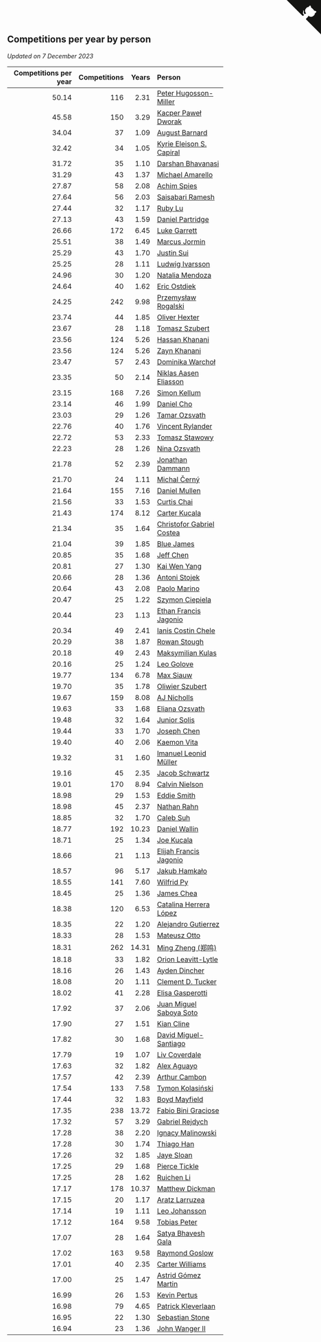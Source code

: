 ## Competitions per year by person

*Updated on  7 December 2023*

| Competitions per year | Competitions | Years | Person |
| ---: | ---: | ---: | :--- |
| 50.14 | 116 | 2.31 | [Peter Hugosson-Miller](https://www.worldcubeassociation.org/persons/2021HUGO01) |
| 45.58 | 150 | 3.29 | [Kacper Paweł Dworak](https://www.worldcubeassociation.org/persons/2020DWOR01) |
| 34.04 | 37 | 1.09 | [August Barnard](https://www.worldcubeassociation.org/persons/2022BARN21) |
| 32.42 | 34 | 1.05 | [Kyrie Eleison S. Capiral](https://www.worldcubeassociation.org/persons/2022CAPI02) |
| 31.72 | 35 | 1.10 | [Darshan Bhavanasi](https://www.worldcubeassociation.org/persons/2022BHAV01) |
| 31.29 | 43 | 1.37 | [Michael Amarello](https://www.worldcubeassociation.org/persons/2022AMAR09) |
| 27.87 | 58 | 2.08 | [Achim Spies](https://www.worldcubeassociation.org/persons/2021SPIE01) |
| 27.64 | 56 | 2.03 | [Saisabari Ramesh](https://www.worldcubeassociation.org/persons/2021RAME01) |
| 27.44 | 32 | 1.17 | [Ruby Lu](https://www.worldcubeassociation.org/persons/2022LURU01) |
| 27.13 | 43 | 1.59 | [Daniel Partridge](https://www.worldcubeassociation.org/persons/2022PART02) |
| 26.66 | 172 | 6.45 | [Luke Garrett](https://www.worldcubeassociation.org/persons/2017GARR05) |
| 25.51 | 38 | 1.49 | [Marcus Jormin](https://www.worldcubeassociation.org/persons/2022JORM01) |
| 25.29 | 43 | 1.70 | [Justin Sui](https://www.worldcubeassociation.org/persons/2022SUIJ01) |
| 25.25 | 28 | 1.11 | [Ludwig Ivarsson](https://www.worldcubeassociation.org/persons/2022IVAR01) |
| 24.96 | 30 | 1.20 | [Natalia Mendoza](https://www.worldcubeassociation.org/persons/2022MEND24) |
| 24.64 | 40 | 1.62 | [Eric Ostdiek](https://www.worldcubeassociation.org/persons/2022OSTD01) |
| 24.25 | 242 | 9.98 | [Przemysław Rogalski](https://www.worldcubeassociation.org/persons/2013ROGA02) |
| 23.74 | 44 | 1.85 | [Oliver Hexter](https://www.worldcubeassociation.org/persons/2022HEXT01) |
| 23.67 | 28 | 1.18 | [Tomasz Szubert](https://www.worldcubeassociation.org/persons/2022SZUB02) |
| 23.56 | 124 | 5.26 | [Hassan Khanani](https://www.worldcubeassociation.org/persons/2018KHAN26) |
| 23.56 | 124 | 5.26 | [Zayn Khanani](https://www.worldcubeassociation.org/persons/2018KHAN28) |
| 23.47 | 57 | 2.43 | [Dominika Warchoł](https://www.worldcubeassociation.org/persons/2021WARC01) |
| 23.35 | 50 | 2.14 | [Niklas Aasen Eliasson](https://www.worldcubeassociation.org/persons/2021ELIA01) |
| 23.15 | 168 | 7.26 | [Simon Kellum](https://www.worldcubeassociation.org/persons/2016KELL12) |
| 23.14 | 46 | 1.99 | [Daniel Cho](https://www.worldcubeassociation.org/persons/2021CHOD01) |
| 23.03 | 29 | 1.26 | [Tamar Ozsvath](https://www.worldcubeassociation.org/persons/2022OZSV04) |
| 22.76 | 40 | 1.76 | [Vincent Rylander](https://www.worldcubeassociation.org/persons/2022RYLA01) |
| 22.72 | 53 | 2.33 | [Tomasz Stawowy](https://www.worldcubeassociation.org/persons/2021STAW01) |
| 22.23 | 28 | 1.26 | [Nina Ozsvath](https://www.worldcubeassociation.org/persons/2022OZSV03) |
| 21.78 | 52 | 2.39 | [Jonathan Dammann](https://www.worldcubeassociation.org/persons/2021DAMM01) |
| 21.70 | 24 | 1.11 | [Michal Černý](https://www.worldcubeassociation.org/persons/2022CERN03) |
| 21.64 | 155 | 7.16 | [Daniel Mullen](https://www.worldcubeassociation.org/persons/2016MULL04) |
| 21.56 | 33 | 1.53 | [Curtis Chai](https://www.worldcubeassociation.org/persons/2022CHAI02) |
| 21.43 | 174 | 8.12 | [Carter Kucala](https://www.worldcubeassociation.org/persons/2015KUCA01) |
| 21.34 | 35 | 1.64 | [Christofor Gabriel Costea](https://www.worldcubeassociation.org/persons/2022COST03) |
| 21.04 | 39 | 1.85 | [Blue James](https://www.worldcubeassociation.org/persons/2022JAME01) |
| 20.85 | 35 | 1.68 | [Jeff Chen](https://www.worldcubeassociation.org/persons/2022CHEN19) |
| 20.81 | 27 | 1.30 | [Kai Wen Yang](https://www.worldcubeassociation.org/persons/2022YANG19) |
| 20.66 | 28 | 1.36 | [Antoni Stojek](https://www.worldcubeassociation.org/persons/2022STOJ03) |
| 20.64 | 43 | 2.08 | [Paolo Marino](https://www.worldcubeassociation.org/persons/2021MARI04) |
| 20.47 | 25 | 1.22 | [Szymon Ciepiela](https://www.worldcubeassociation.org/persons/2022CIEP01) |
| 20.44 | 23 | 1.13 | [Ethan Francis Jagonio](https://www.worldcubeassociation.org/persons/2022JAGO03) |
| 20.34 | 49 | 2.41 | [Ianis Costin Chele](https://www.worldcubeassociation.org/persons/2021CHEL01) |
| 20.29 | 38 | 1.87 | [Rowan Stough](https://www.worldcubeassociation.org/persons/2022STOU01) |
| 20.18 | 49 | 2.43 | [Maksymilian Kulas](https://www.worldcubeassociation.org/persons/2021KULA02) |
| 20.16 | 25 | 1.24 | [Leo Golove](https://www.worldcubeassociation.org/persons/2022GOLO02) |
| 19.77 | 134 | 6.78 | [Max Siauw](https://www.worldcubeassociation.org/persons/2017SIAU02) |
| 19.70 | 35 | 1.78 | [Oliwier Szubert](https://www.worldcubeassociation.org/persons/2022SZUB01) |
| 19.67 | 159 | 8.08 | [AJ Nicholls](https://www.worldcubeassociation.org/persons/2015NICH04) |
| 19.63 | 33 | 1.68 | [Eliana Ozsvath](https://www.worldcubeassociation.org/persons/2022OZSV01) |
| 19.48 | 32 | 1.64 | [Junior Solis](https://www.worldcubeassociation.org/persons/2022SOLI03) |
| 19.44 | 33 | 1.70 | [Joseph Chen](https://www.worldcubeassociation.org/persons/2022CHEN16) |
| 19.40 | 40 | 2.06 | [Kaemon Vita](https://www.worldcubeassociation.org/persons/2021VITA01) |
| 19.32 | 31 | 1.60 | [Imanuel Leonid Müller](https://www.worldcubeassociation.org/persons/2022MULL02) |
| 19.16 | 45 | 2.35 | [Jacob Schwartz](https://www.worldcubeassociation.org/persons/2021SCHW01) |
| 19.01 | 170 | 8.94 | [Calvin Nielson](https://www.worldcubeassociation.org/persons/2014NIEL03) |
| 18.98 | 29 | 1.53 | [Eddie Smith](https://www.worldcubeassociation.org/persons/2022SMIT20) |
| 18.98 | 45 | 2.37 | [Nathan Rahn](https://www.worldcubeassociation.org/persons/2021RAHN01) |
| 18.85 | 32 | 1.70 | [Caleb Suh](https://www.worldcubeassociation.org/persons/2022SUHC01) |
| 18.77 | 192 | 10.23 | [Daniel Wallin](https://www.worldcubeassociation.org/persons/2013WALL03) |
| 18.71 | 25 | 1.34 | [Joe Kucala](https://www.worldcubeassociation.org/persons/2022KUCA01) |
| 18.66 | 21 | 1.13 | [Elijah Francis Jagonio](https://www.worldcubeassociation.org/persons/2022JAGO02) |
| 18.57 | 96 | 5.17 | [Jakub Hamkało](https://www.worldcubeassociation.org/persons/2018HAMK01) |
| 18.55 | 141 | 7.60 | [Wilfrid Py](https://www.worldcubeassociation.org/persons/2016PYWI01) |
| 18.45 | 25 | 1.36 | [James Chea](https://www.worldcubeassociation.org/persons/2022CHEA05) |
| 18.38 | 120 | 6.53 | [Catalina Herrera López](https://www.worldcubeassociation.org/persons/2017LOPE31) |
| 18.35 | 22 | 1.20 | [Alejandro Gutierrez](https://www.worldcubeassociation.org/persons/2022GUTI09) |
| 18.33 | 28 | 1.53 | [Mateusz Otto](https://www.worldcubeassociation.org/persons/2022OTTO01) |
| 18.31 | 262 | 14.31 | [Ming Zheng (郑鸣)](https://www.worldcubeassociation.org/persons/2009ZHEN11) |
| 18.18 | 33 | 1.82 | [Orion Leavitt-Lytle](https://www.worldcubeassociation.org/persons/2022LEAV01) |
| 18.16 | 26 | 1.43 | [Ayden Dincher](https://www.worldcubeassociation.org/persons/2022DINC01) |
| 18.08 | 20 | 1.11 | [Clement D. Tucker](https://www.worldcubeassociation.org/persons/2022TUCK09) |
| 18.02 | 41 | 2.28 | [Elisa Gasperotti](https://www.worldcubeassociation.org/persons/2021GASP01) |
| 17.92 | 37 | 2.06 | [Juan Miguel Saboya Soto](https://www.worldcubeassociation.org/persons/2021SOTO01) |
| 17.90 | 27 | 1.51 | [Kian Cline](https://www.worldcubeassociation.org/persons/2022CLIN01) |
| 17.82 | 30 | 1.68 | [David Miguel-Santiago](https://www.worldcubeassociation.org/persons/2022MIGU02) |
| 17.79 | 19 | 1.07 | [Liv Coverdale](https://www.worldcubeassociation.org/persons/2022COVE02) |
| 17.63 | 32 | 1.82 | [Alex Aguayo](https://www.worldcubeassociation.org/persons/2022AGUA01) |
| 17.57 | 42 | 2.39 | [Arthur Cambon](https://www.worldcubeassociation.org/persons/2021CAMB01) |
| 17.54 | 133 | 7.58 | [Tymon Kolasiński](https://www.worldcubeassociation.org/persons/2016KOLA02) |
| 17.44 | 32 | 1.83 | [Boyd Mayfield](https://www.worldcubeassociation.org/persons/2022MAYF01) |
| 17.35 | 238 | 13.72 | [Fabio Bini Graciose](https://www.worldcubeassociation.org/persons/2010GRAC02) |
| 17.32 | 57 | 3.29 | [Gabriel Rejdych](https://www.worldcubeassociation.org/persons/2020REJD01) |
| 17.28 | 38 | 2.20 | [Ignacy Malinowski](https://www.worldcubeassociation.org/persons/2021MALI02) |
| 17.28 | 30 | 1.74 | [Thiago Han](https://www.worldcubeassociation.org/persons/2022HANT01) |
| 17.26 | 32 | 1.85 | [Jaye Sloan](https://www.worldcubeassociation.org/persons/2022SLOA01) |
| 17.25 | 29 | 1.68 | [Pierce Tickle](https://www.worldcubeassociation.org/persons/2022TICK01) |
| 17.25 | 28 | 1.62 | [Ruichen Li](https://www.worldcubeassociation.org/persons/2022LIRU02) |
| 17.17 | 178 | 10.37 | [Matthew Dickman](https://www.worldcubeassociation.org/persons/2013DICK01) |
| 17.15 | 20 | 1.17 | [Aratz Larruzea](https://www.worldcubeassociation.org/persons/2022LARR02) |
| 17.14 | 19 | 1.11 | [Leo Johansson](https://www.worldcubeassociation.org/persons/2022JOHA08) |
| 17.12 | 164 | 9.58 | [Tobias Peter](https://www.worldcubeassociation.org/persons/2014PETE03) |
| 17.07 | 28 | 1.64 | [Satya Bhavesh Gala](https://www.worldcubeassociation.org/persons/2022GALA03) |
| 17.02 | 163 | 9.58 | [Raymond Goslow](https://www.worldcubeassociation.org/persons/2014GOSL01) |
| 17.01 | 40 | 2.35 | [Carter Williams](https://www.worldcubeassociation.org/persons/2021WILL06) |
| 17.00 | 25 | 1.47 | [Astrid Gómez Martin](https://www.worldcubeassociation.org/persons/2022MART26) |
| 16.99 | 26 | 1.53 | [Kevin Pertus](https://www.worldcubeassociation.org/persons/2022PERT01) |
| 16.98 | 79 | 4.65 | [Patrick Kleverlaan](https://www.worldcubeassociation.org/persons/2019KLEV01) |
| 16.95 | 22 | 1.30 | [Sebastian Stone](https://www.worldcubeassociation.org/persons/2022STON09) |
| 16.94 | 23 | 1.36 | [John Wanger II](https://www.worldcubeassociation.org/persons/2022WANG39) |


<a href="https://github.com/jonatanklosko/wca_statistics" class="github-corner" aria-label="View source on Github"><svg width="80" height="80" viewBox="0 0 250 250" style="fill:#151513; color:#fff; position: absolute; top: 0; border: 0; right: 0;" aria-hidden="true"><path d="M0,0 L115,115 L130,115 L142,142 L250,250 L250,0 Z"></path><path d="M128.3,109.0 C113.8,99.7 119.0,89.6 119.0,89.6 C122.0,82.7 120.5,78.6 120.5,78.6 C119.2,72.0 123.4,76.3 123.4,76.3 C127.3,80.9 125.5,87.3 125.5,87.3 C122.9,97.6 130.6,101.9 134.4,103.2" fill="currentColor" style="transform-origin: 130px 106px;" class="octo-arm"></path><path d="M115.0,115.0 C114.9,115.1 118.7,116.5 119.8,115.4 L133.7,101.6 C136.9,99.2 139.9,98.4 142.2,98.6 C133.8,88.0 127.5,74.4 143.8,58.0 C148.5,53.4 154.0,51.2 159.7,51.0 C160.3,49.4 163.2,43.6 171.4,40.1 C171.4,40.1 176.1,42.5 178.8,56.2 C183.1,58.6 187.2,61.8 190.9,65.4 C194.5,69.0 197.7,73.2 200.1,77.6 C213.8,80.2 216.3,84.9 216.3,84.9 C212.7,93.1 206.9,96.0 205.4,96.6 C205.1,102.4 203.0,107.8 198.3,112.5 C181.9,128.9 168.3,122.5 157.7,114.1 C157.9,116.9 156.7,120.9 152.7,124.9 L141.0,136.5 C139.8,137.7 141.6,141.9 141.8,141.8 Z" fill="currentColor" class="octo-body"></path></svg></a><style>.github-corner:hover .octo-arm{animation:octocat-wave 560ms ease-in-out}@keyframes octocat-wave{0%,100%{transform:rotate(0)}20%,60%{transform:rotate(-25deg)}40%,80%{transform:rotate(10deg)}}@media (max-width:500px){.github-corner:hover .octo-arm{animation:none}.github-corner .octo-arm{animation:octocat-wave 560ms ease-in-out}}</style>
